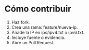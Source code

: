 # Cómo contribuir
1. Haz fork.
2. Crea una rama: feature/nueva-ip.
3. Añade la IP en ips/ipv4.txt o ipv6.txt.
4. Incluye fuente o evidencia.
5. Abre un Pull Request.
